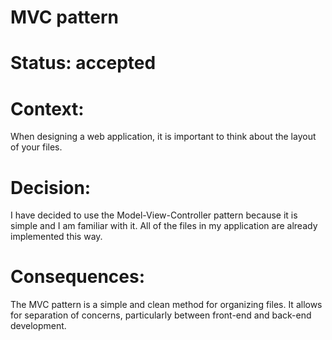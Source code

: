 # MVC pattern
# Status: accepted
# Context:
When designing a web application, it is important to think about the layout of your files.

# Decision:
I have decided to use the Model-View-Controller pattern because it is simple and I am familiar with it. All of the files in my application are already implemented this way.

# Consequences:
The MVC pattern is a simple and clean method for organizing files. It allows for separation of concerns, particularly between front-end and back-end development. 
